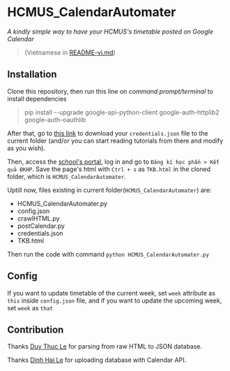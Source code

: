 # HCMUS_CalendarAutomater
*A kindly simple way to have your HCMUS's timetable posted on Google Calendar*
>(Vietnamese in [README-vi.md](README-vi.md))

## Installation

Clone this repository, then run this line on *command prompt/terminal* to install dependencies

>pip install --upgrade google-api-python-client google-auth-httplib2 google-auth-oauthlib

After that, go to [this link](https://developers.google.com/calendar/quickstart/python) to download your `credentials.json` file to the current folder (and/or you can start reading tutorials from there and modify as you wish).

Then, access the [school's portal](http://portal.hcmus.edu.vn/), log in and go to `Đăng kí học phần > Kết quả ĐKHP`. Save the page's html with `Ctrl + s` as `TKB.html` in the cloned folder, which is `HCMUS_CalendarAutomater`.

Uptill now, files existing in current folder(`HCMUS_CalendarAutomater`) are:
* HCMUS_CalendarAutomater.py
* config.json
* crawlHTML.py
* postCalendar.py
* credentials.json
* TKB.html

Then run the code with command `python HCMUS_CalendarAutomater.py` 

## Config

If you want to update timetable of the current week, set `week` attribute as `this` inside `config.json` file, and if you want to update the upcoming week, set `week` as `that`

## Contribution

Thanks [Duy Thuc Le](https://github.com/leduykhongngu) for parsing from raw HTML to JSON database.

Thanks [Dinh Hai Le](https://github.com/pythagore1123) for uploading database with Calendar API.
